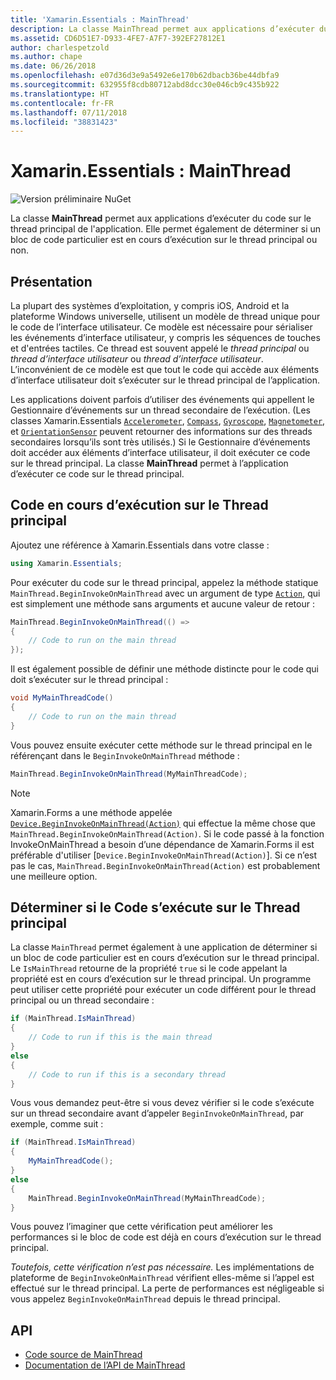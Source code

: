 ```yaml
---
title: 'Xamarin.Essentials : MainThread'
description: La classe MainThread permet aux applications d’exécuter du code sur le thread principal de l'application. Elle permet également de déterminer si un bloc de code particulier est en cours d’exécution sur le thread principal ou non.
ms.assetid: CD6D51E7-D933-4FE7-A7F7-392EF27812E1
author: charlespetzold
ms.author: chape
ms.date: 06/26/2018
ms.openlocfilehash: e07d36d3e9a5492e6e170b62dbacb36be44dbfa9
ms.sourcegitcommit: 632955f8cdb80712abd8dcc30e046cb9c435b922
ms.translationtype: HT
ms.contentlocale: fr-FR
ms.lasthandoff: 07/11/2018
ms.locfileid: "38831423"
---
```

# <a name="xamarinessentials-mainthread"></a>Xamarin.Essentials : MainThread

![Version préliminaire NuGet](~/media/shared/pre-release.png)

La classe **MainThread** permet aux applications d’exécuter du code sur le thread principal de l'application. Elle permet également de déterminer si un bloc de code particulier est en cours d’exécution sur le thread principal ou non.

## <a name="background"></a>Présentation

La plupart des systèmes d’exploitation, y compris iOS, Android et la plateforme Windows universelle, utilisent un modèle de thread unique pour le code de l’interface utilisateur. Ce modèle est nécessaire pour sérialiser les événements d’interface utilisateur, y compris les séquences de touches et d'entrées tactiles. Ce thread est souvent appelé le _thread principal_ ou _thread d’interface utilisateur_ ou _thread d’interface utilisateur_. L’inconvénient de ce modèle est que tout le code qui accède aux éléments d’interface utilisateur doit s’exécuter sur le thread principal de l’application.

Les applications doivent parfois d’utiliser des événements qui appellent le Gestionnaire d’événements sur un thread secondaire de l’exécution. (Les classes Xamarin.Essentials [`Accelerometer`](accelerometer.md), [`Compass`](compass.md), [`Gyroscope`](gyroscope.md), [`Magnetometer`](magnetometer.md), et [`OrientationSensor`](orientation-sensor.md) peuvent retourner des informations sur des threads secondaires lorsqu’ils sont très utilisés.) Si le Gestionnaire d’événements doit accéder aux éléments d’interface utilisateur, il doit exécuter ce code sur le thread principal. La classe **MainThread** permet à l’application d’exécuter ce code sur le thread principal.

## <a name="running-code-on-the-main-thread"></a>Code en cours d’exécution sur le Thread principal

Ajoutez une référence à Xamarin.Essentials dans votre classe :

```csharp
using Xamarin.Essentials;
```

Pour exécuter du code sur le thread principal, appelez la méthode statique `MainThread.BeginInvokeOnMainThread` avec un argument de type [`Action`](xref:System.Action), qui est simplement une méthode sans arguments et aucune valeur de retour :

```csharp
MainThread.BeginInvokeOnMainThread(() =>
{
    // Code to run on the main thread
});
```

Il est également possible de définir une méthode distincte pour le code qui doit s’exécuter sur le thread principal :

```csharp
void MyMainThreadCode()
{
    // Code to run on the main thread
}
```

Vous pouvez ensuite exécuter cette méthode sur le thread principal en le référençant dans le `BeginInvokeOnMainThread` méthode :

```csharp
MainThread.BeginInvokeOnMainThread(MyMainThreadCode);
```

> [!NOTE]
> Xamarin.Forms a une méthode appelée [`Device.BeginInvokeOnMainThread(Action)`](https://docs.microsoft.com/dotnet/api/xamarin.forms.device.begininvokeonmainthread) qui effectue la même chose que `MainThread.BeginInvokeOnMainThread(Action)`. Si le code passé à la fonction InvokeOnMainThread a besoin d’une dépendance de Xamarin.Forms il est préférable d'utiliser [`Device.BeginInvokeOnMainThread(Action)`]. Si ce n’est pas le cas, `MainThread.BeginInvokeOnMainThread(Action)` est probablement une meilleure option.

## <a name="determining-if-code-is-running-on-the-main-thread"></a>Déterminer si le Code s’exécute sur le Thread principal

La classe `MainThread` permet également à une application de déterminer si un bloc de code particulier est en cours d’exécution sur le thread principal. Le `IsMainThread` retourne de la propriété `true` si le code appelant la propriété est en cours d’exécution sur le thread principal. Un programme peut utiliser cette propriété pour exécuter un code différent pour le thread principal ou un thread secondaire :

```csharp
if (MainThread.IsMainThread)
{
    // Code to run if this is the main thread
}
else
{
    // Code to run if this is a secondary thread
}
```

Vous vous demandez peut-être si vous devez vérifier si le code s’exécute sur un thread secondaire avant d’appeler `BeginInvokeOnMainThread`, par exemple, comme suit :

```csharp
if (MainThread.IsMainThread)
{
    MyMainThreadCode();
}
else
{
    MainThread.BeginInvokeOnMainThread(MyMainThreadCode);
}
```

Vous pouvez l’imaginer que cette vérification peut améliorer les performances si le bloc de code est déjà en cours d’exécution sur le thread principal.

_Toutefois, cette vérification n’est pas nécessaire._ Les implémentations de plateforme de `BeginInvokeOnMainThread` vérifient elles-même si l’appel est effectué sur le thread principal. La perte de performances est négligeable si vous appelez `BeginInvokeOnMainThread` depuis le thread principal.

## <a name="api"></a>API

- [Code source de MainThread](https://github.com/xamarin/Essentials/tree/master/Xamarin.Essentials/MainThread)
- [Documentation de l’API de MainThread](xref:Xamarin.Essentials.MainThread)
